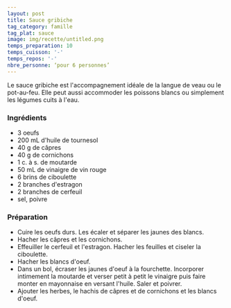 ```yaml
---
layout: post
title: Sauce gribiche
tag_category: famille
tag_plat: sauce
image: img/recette/untitled.png
temps_preparation: 10
temps_cuisson: '-'
temps_repos: '-'
nbre_personne: ‘pour 6 personnes’
---
```

Le sauce gribiche est l'accompagnement idéale de la langue de veau ou le pot-au-feu. Elle peut aussi accommoder les poissons blancs ou simplement les légumes cuits à l'eau.

### Ingrédients
* 3 oeufs
* 200 mL d'huile de tournesol
* 40 g de câpres
* 40 g de cornichons
* 1 c. à s. de moutarde
* 50 mL de vinaigre de vin rouge
* 6 brins de ciboulette
* 2 branches d'estragon
* 2 branches de cerfeuil
* sel, poivre

### Préparation
* Cuire les oeufs durs. Les écaler et séparer les jaunes des blancs.
* Hacher les câpres et les cornichons.
* Effeuiller le cerfeuil et l'estragon. Hacher les feuilles et ciseler la ciboulette.
* Hacher les blancs d'oeuf.
* Dans un bol, écraser les jaunes d'oeuf à la fourchette. Incorporer intimement la moutarde et verser petit à petit le vinaigre puis faire monter en mayonnaise en versant l'huile. Saler et poivrer.
* Ajouter les herbes, le hachis de câpres et de cornichons et les blancs d'oeuf.
